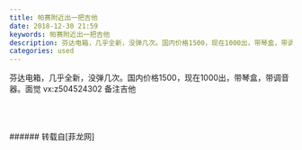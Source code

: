 ```yaml
---
title: 帕赛附近出一把吉他
date: 2018-12-30 21:59
keywords: 帕赛附近出一把吉他
description: 芬达电箱，几乎全新，没弹几次。国内价格1500，现在1000出，带琴盒，带调音器。面觉 vx:z504524302 备注吉他
categories: used
---
```

<td class="t_f" id="postmessage_2594186">

芬达电箱，几乎全新，没弹几次。国内价格1500，现在1000出，带琴盒，带调音器。面觉 vx:z504524302 备注吉他<br/>
<br/>
<img alt="" border="0" class="zoom" data-cf-modified-cc3b4e8c21f47ce511d7f9b2-="" file="http://www.flw.ph/data/appbyme/upload/image/201812/30/mwqEcJq0dD4U.jpg" id="aimg_W3Nu4" lazyloadthumb="1" onclick="" onmouseover="" src="http://www.flw.ph/data/appbyme/upload/image/201812/30/mwqEcJq0dD4U.jpg"/><br/>
<br/>
<img alt="" border="0" class="zoom" data-cf-modified-cc3b4e8c21f47ce511d7f9b2-="" file="http://www.flw.ph/data/appbyme/upload/image/201812/30/fCcw7kqNvto6.jpg" id="aimg_zv8ng" lazyloadthumb="1" onclick="" onmouseover="" src="http://www.flw.ph/data/appbyme/upload/image/201812/30/fCcw7kqNvto6.jpg"/><br/>
<br/>
</td>
###### 转载自[菲龙网]